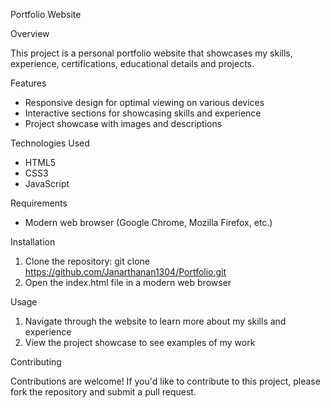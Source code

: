 Portfolio Website

Overview

This project is a personal portfolio website that showcases my skills, experience, certifications, educational details and projects.

Features

- Responsive design for optimal viewing on various devices
- Interactive sections for showcasing skills and experience
- Project showcase with images and descriptions

Technologies Used

- HTML5
- CSS3
- JavaScript

Requirements

- Modern web browser (Google Chrome, Mozilla Firefox, etc.)

Installation

1. Clone the repository: git clone https://github.com/Janarthanan1304/Portfolio.git
2. Open the index.html file in a modern web browser

Usage

1. Navigate through the website to learn more about my skills and experience
2. View the project showcase to see examples of my work

Contributing

Contributions are welcome! If you'd like to contribute to this project, please fork the repository and submit a pull request.
